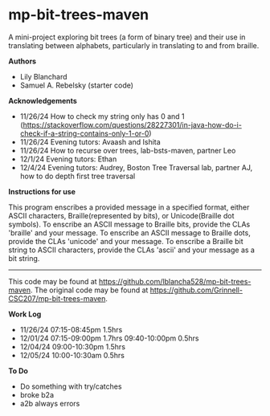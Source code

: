 # mp-bit-trees-maven

A mini-project exploring bit trees (a form of binary tree) and their use in translating between alphabets, particularly in translating to and from braille.

**Authors**

* Lily Blanchard
* Samuel A. Rebelsky (starter code)

**Acknowledgements**

* 11/26/24 How to check my string only has 0 and 1 (https://stackoverflow.com/questions/28227301/in-java-how-do-i-check-if-a-string-contains-only-1-or-0)
* 11/26/24 Evening tutors: Avaash and Ishita
* 11/26/24 How to recurse over trees, lab-bsts-maven, partner Leo
* 12/1/24  Evening tutors: Ethan
* 12/4/24  Evening tutors: Audrey, Boston
            Tree Traversal lab, partner AJ, how to do depth first tree traversal

**Instructions for use**

This program enscribes a provided message in a specified format, either ASCII characters, Braille(represented by bits), or Unicode(Braille dot symbols).
To enscribe an ASCII message to Braille bits, provide the CLAs 'braille' and your message.
To enscribe an ASCII message to Braille dots, provide the CLAs 'unicode' and your message.
To enscribe a Braille bit string to ASCII characters, provide the CLAs 'ascii' and your message as a bit string. 

---

This code may be found at <https://github.com/lblancha528/mp-bit-trees-maven>. The original code may be found at <https://github.com/Grinnell-CSC207/mp-bit-trees-maven>.

**Work Log**
* 11/26/24      07:15-08:45pm       1.5hrs
* 12/01/24      07:15-09:00pm       1.7hrs
                09:40-10:00pm       0.5hrs
* 12/04/24      09:00-10:30pm       1.5hrs
* 12/05/24      10:00-10:30am       0.5hrs

**To Do**
* Do something with try/catches
* broke b2a
* a2b always errors
